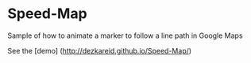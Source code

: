 # Speed-Map
Sample of how to animate a marker to follow a line path in  Google Maps

See the [demo] (http://dezkareid.github.io/Speed-Map/)